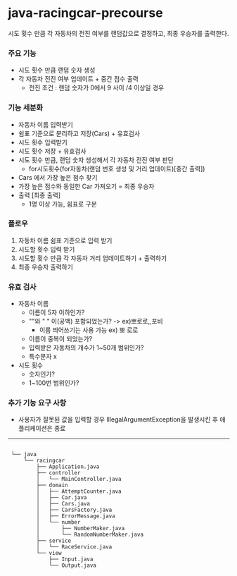 # java-racingcar-precourse

시도 횟수 만큼 각 자동차의 전진 여부를 랜덤값으로 결정하고, 최종 우승자를 출력한다.

### 주요 기능

- 시도 횟수 만큼 랜덤 숫자 생성
- 각 자동차 전진 여부 업데이트 + 중간 점수 출력
    - 전진 조건 : 랜덤 숫자가 0에서 9 사이 /4 이상일 경우

### 기능 세분화

- 자동차 이름 입력받기
- 쉼표 기준으로 분리하고 저장(Cars) + 유효검사
- 시도 횟수 입력받기
- 시도 횟수 저장 + 유효검사
- 시도 횟수 만큼, 랜덤 숫자 생성해서 각 자동차 전진 여부 판단
    - for시도횟수(for자동차(랜덤 번호 생성 및 거리 업데이트)[중간 출력])
- Cars 에서 가장 높은 점수 찾기
- 가장 높은 점수와 동일한 Car 가져오기 = 최종 우승자
- 출력 [최종 출력]
    - 1명 이상 가능, 쉼표로 구분

### 플로우

1. 자동차 이름 쉼표 기준으로 입력 받기
2. 시도할 횟수 입력 받기
3. 시도할 횟수 만큼 각 자동차 거리 업데이트하기 + 출력하기
4. 최종 우승자 출력하기

### 유효 검사

- 자동차 이름
    - 이름이 5자 이하인가?
    - ""와 " " 이(공백) 포함되었는가? -> ex)뽀로로,,포비
        - 이름 띄어쓰기는 사용 가능 ex) 뽀 로로
    - 이름이 중복이 되었는가?
    - 입력받은 자동차의 개수가 1~50개 범위인가?
    - 특수문자 x
- 시도 횟수
    - 숫자인가?
    - 1~100번 범위인가?

### 추가 기능 요구 사항

- 사용자가 잘못된 값을 입력할 경우 IllegalArgumentException을 발생시킨 후 애플리케이션은 종료

---

```

 └── java
     └── racingcar
         ├── Application.java
         ├── controller
         │   └── MainController.java
         ├── domain
         │   ├── AttemptCounter.java
         │   ├── Car.java
         │   ├── Cars.java
         │   ├── CarsFactory.java
         │   ├── ErrorMessage.java
         │   └── number
         │       ├── NumberMaker.java
         │       └── RandomNumberMaker.java
         ├── service
         │   └── RaceService.java
         └── view
             ├── Input.java
             └── Output.java

```